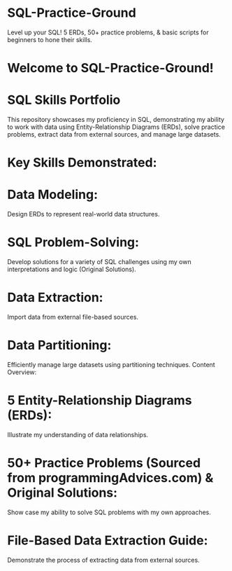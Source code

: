 # SQL-Practice-Ground
Level up your SQL!  5 ERDs, 50+ practice problems, &amp; basic scripts for beginners to hone their skills. 

# Welcome to SQL-Practice-Ground!

# SQL Skills Portfolio

This repository showcases my proficiency in SQL, demonstrating my ability to work with data using Entity-Relationship Diagrams (ERDs), solve practice problems, extract data from external sources, and manage large datasets.

# Key Skills Demonstrated:

# Data Modeling:
Design ERDs to represent real-world data structures.
# SQL Problem-Solving:
Develop solutions for a variety of SQL challenges using my own interpretations and logic (Original Solutions).
# Data Extraction: 
Import data from external file-based sources.
# Data Partitioning:
Efficiently manage large datasets using partitioning techniques.
Content Overview:

# 5 Entity-Relationship Diagrams (ERDs): 
Illustrate my understanding of data relationships.
# 50+ Practice Problems (Sourced from programmingAdvices.com) & Original Solutions:
Show case my ability to solve SQL problems with my own approaches.
# File-Based Data Extraction Guide:
Demonstrate the process of extracting data from external sources.
